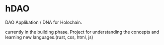 # hDAO
DAO Applikation / DNA for Holochain. 

currently in the building phase. Project for understanding the concepts and learning new languages.(rust, css, html, js) 

